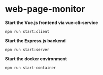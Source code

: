 # web-page-monitor

**Start the Vue.js frontend via vue-cli-service**
```
npm run start:client
```

**Start the Express.js backend**
```
npm run start:server
```

**Start the docker environment**
```
npm run start-container
```